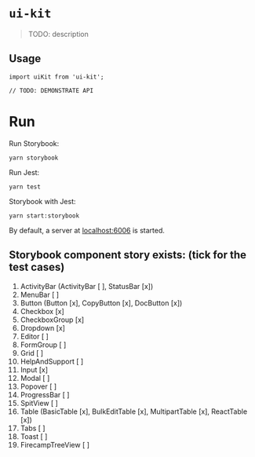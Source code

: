 # `ui-kit`

> TODO: description

## Usage

```
import uiKit from 'ui-kit';

// TODO: DEMONSTRATE API
```

# Run
Run Storybook:
```
yarn storybook
```
Run Jest:
```
yarn test
```
Storybook with Jest:
```
yarn start:storybook
```

By default, a server at [localhost:6006](http://localhost:6006/) is started.

## Storybook component story exists: (tick for the test cases)
1.  ActivityBar (ActivityBar [ ], StatusBar [x])
2.  MenuBar [ ]
3.  Button (Button [x], CopyButton [x], DocButton [x])
4.  Checkbox [x]
5.  CheckboxGroup [x]
6.  Dropdown [x]
7.  Editor [ ]
8.  FormGroup [ ]
9.  Grid [ ]
10. HelpAndSupport [ ]
11. Input [x]
12. Modal [ ]
13. Popover [ ]
14. ProgressBar [ ]
15. SpitView [ ]
16. Table (BasicTable [x], BulkEditTable [x], MultipartTable [x], ReactTable [x])
17. Tabs [ ]
18. Toast [ ]
19. FirecampTreeView [ ]